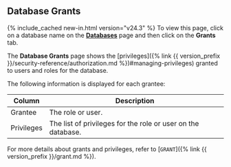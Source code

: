 ## Database Grants

{% include_cached new-in.html version="v24.3" %} To view this page, click on a database name on the [**Databases**](#databases) page and then click on the **Grants** tab.

The **Database Grants** page shows the [privileges]({% link {{ version_prefix }}/security-reference/authorization.md %})#managing-privileges) granted to users and roles for the database.

The following information is displayed for each grantee:

 Column    | Description
-----------|-------------
Grantee    | The role or user.
Privileges | The list of privileges for the role or user on the database.

For more details about grants and privileges, refer to [`GRANT`]({% link {{ version_prefix }}/grant.md %}).